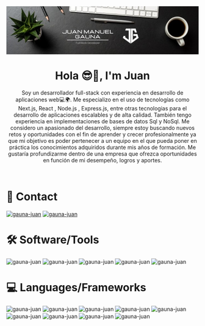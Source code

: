 <img align="center" src="Detalle.jfif" alt="gauna-juan" style="width:1000px"/>
<h1 align="center">Hola 😎👋, I'm Juan </h1>
<p align="center"> Soy un desarrollador full-stack con experiencia en desarrollo de aplicaciones web💻🌍. Me especializo en el uso de tecnologías como Next.js, React , Node.js , Express.js, entre otras tecnologias para el desarrollo de aplicaciones escalables y de alta calidad. También tengo experiencia en implementaciones de bases de datos  Sql y NoSql. Me considero un apasionado del desarrollo, siempre estoy buscando nuevos retos y oportunidades con el fin de aprender y crecer profesionalmente ya que mi objetivo es poder pertenecer a un equipo en el que pueda poner en práctica los conocimientos adquiridos durante mis años de formación. Me gustaría profundizarme dentro de una empresa que ofrezca oportunidades en función de mi desempeño, logros y aportes. </p>
<br>

<h1 align="left">📱 Contact</h1>
<a href="mailto:juan.gauna.dev@gmail.com" target="blank"><img align="center" src="https://img.shields.io/badge/Gmail-D14836?style=for-the-badge&logo=gmail&logoColor=white" alt="gauna-juan" /></a>
<a href="https://www.linkedin.com/in/gauna-juan/" target="blank"><img align="center" src="https://img.shields.io/badge/LinkedIn-0077B5?style=for-the-badge&logo=linkedin&logoColor=white" alt="gauna-juan" /></a>

 <h1 align="left">🛠️ Software/Tools </h1>
 <div style="display:flex , flex-direction:row , gap:20px">
  <img align="center" src="https://img.shields.io/badge/Windows-0078D6?style=for-the-badge&logo=windows&logoColor=white" alt="gauna-juan" />
 <img align="center" src="https://img.shields.io/badge/Adobe%20Photoshop-31A8FF?style=for-the-badge&logo=Adobe%20Photoshop&logoColor=black" alt="gauna-juan" />
 <img align="center" src="https://img.shields.io/badge/Figma-F24E1E?style=for-the-badge&logo=figma&logoColor=white" alt="gauna-juan" />
 <img align="center" src="https://img.shields.io/badge/Microsoft_Office-D83B01?style=for-the-badge&logo=microsoft-office&logoColor=white" alt="gauna-juan" />
 <img align="center" src="https://img.shields.io/badge/GIT-E44C30?style=for-the-badge&logo=git&logoColor=white" alt="gauna-juan" />

 </div>
 
<h1 align="left">💻 Languages/Frameworks </h1>
<div style="display:flex , flex-direction:row">
 <img align="center" src="https://img.shields.io/badge/HTML5-E34F26?style=for-the-badge&logo=html5&logoColor=white" alt="gauna-juan" />
<img align="center" src="https://img.shields.io/badge/JavaScript-323330?style=for-the-badge&logo=javascript&logoColor=F7DF1E" alt="gauna-juan" />
<img align="center" src="https://img.shields.io/badge/CSS3-1572B6?style=for-the-badge&logo=css3&logoColor=white" alt="gauna-juan" />
<img align="center" src="https://img.shields.io/badge/React-20232A?style=for-the-badge&logo=react&logoColor=61DAFB" alt="gauna-juan" />
<img align="center" src="https://img.shields.io/badge/React_Native-20232A?style=for-the-badge&logo=react&logoColor=61DAFB" alt="gauna-juan" />
<img align="center" src="https://img.shields.io/badge/Bootstrap-563D7C?style=for-the-badge&logo=bootstrap&logoColor=white" alt="gauna-juan" />
<img align="center" src="https://img.shields.io/badge/MySQL-00000F?style=for-the-badge&logo=mysql&logoColor=white" alt="gauna-juan" />
<img align="center" src="https://img.shields.io/badge/MongoDB-4EA94B?style=for-the-badge&logo=mongodb&logoColor=white" alt="gauna-juan" />
<img align="center" src="https://img.shields.io/badge/Amazon_AWS-232F3E?style=for-the-badge&logo=amazon-aws&logoColor=white" alt="gauna-juan" />
</div>


<br>
<br>
